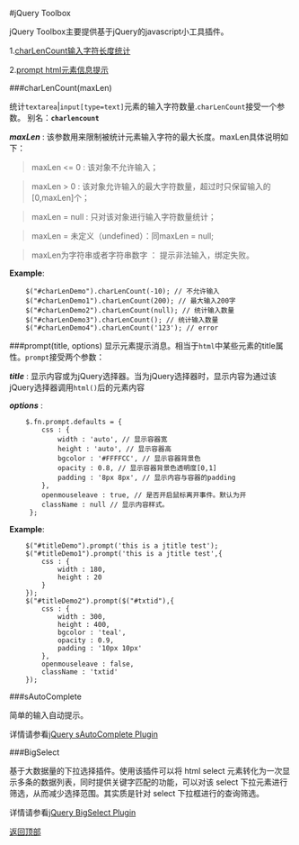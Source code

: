 #jQuery Toolbox

jQuery Toolbox主要提供基于jQuery的javascript小工具插件。

1.[charLenCount输入字符长度统计](#charlencount)

2.[prompt html元素信息提示](#prompt)

###charLenCount(maxLen)

统计`textarea`|`input[type=text]`元素的输入字符数量.`charLenCount`接受一个参数。
别名：**`charlencount`**

***maxLen*** : 该参数用来限制被统计元素输入字符的最大长度。maxLen具体说明如下：

> maxLen <= 0 : 该对象不允许输入；

> maxLen > 0 : 该对象允许输入的最大字符数量，超过时只保留输入的[0,maxLen]个；

> maxLen = null : 只对该对象进行输入字符数量统计；

> maxLen = 未定义（undefined）：同maxLen = null;

> maxLen为字符串或者字符串数字 ： 提示非法输入，绑定失败。

**Example**:
        
        $("#charLenDemo").charLenCount(-10); // 不允许输入
        $("#charLenDemo1").charLenCount(200); // 最大输入200字
        $("#charLenDemo2").charLenCount(null); // 统计输入数量
        $("#charLenDemo3").charLenCount(); // 统计输入数量
        $("#charLenDemo4").charLenCount('123'); // error
        
###prompt(title, options)
显示元素提示消息。相当于`html`中某些元素的title属性。`prompt`接受两个参数：

***title*** : 显示内容或为jQuery选择器。当为jQuery选择器时，显示内容为通过该jQuery选择器调用`html()`后的元素内容

***options*** : 

        $.fn.prompt.defaults = {
            css : {
                width : 'auto', // 显示容器宽
                height : 'auto', // 显示容器高
                bgcolor : '#FFFFCC', // 显示容器背景色
                opacity : 0.8, // 显示容器背景色透明度[0,1]
                padding : '8px 8px', // 显示内容与容器的padding
            },
            openmouseleave : true, // 是否开启鼠标离开事件。默认为开
            className : null // 显示内容样式。
         };

**Example**:

        $("#titleDemo").prompt('this is a jtitle test');
        $("#titleDemo1").prompt('this is a jtitle test',{
            css : {
                width : 180,
                height : 20
            }
        });
        $("#titleDemo2").prompt($("#txtid"),{
            css : {
                width : 300,
                height : 400,
                bgcolor : 'teal',
                opacity : 0.9,
                padding : '10px 10px'
            },
            openmouseleave : false,
            className : 'txtid'
        });

###sAutoComplete

简单的输入自动提示。

详情请参看[jQuery sAutoComplete Plugin](./src/sAutoComplete)

###BigSelect

基于大数据量的下拉选择插件。使用该插件可以将 html select 元素转化为一次显示多条的数据列表，同时提供关键字匹配的功能，可以对该 select 下拉元素进行筛选，从而减少选择范围。其实质是针对 select 下拉框进行的查询筛选。

详情请参看[jQuery BigSelect Plugin](./src/BigSelect)

[返回顶部](#top)